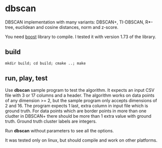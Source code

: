 # dbscan
DBSCAN implementation with many variants: DBSCAN+, TI-DBSCAN, R*-tree, euclidean and cosine distances, norm and z-score.

You need [boost](https://www.boost.org) library to compile. I tested it with version 1.73 of the library.

## build
```
mkdir build; cd build; cmake ..; make
```

## run, play, test
Use **dbscan** sample program to test the algorithm. It expects an input CSV file with 3 or 17 columns and a header. The algorithm works on data points of any dimension >= 2, but the sample program only accepts dimensions of 2 and 16. The program expects 1 last, extra column in input file which is ground truth. For data points which are border points in more than one cludter in DBSCAN+ there should be more than 1 extra value with ground truth. Ground truth cluster labels are integers. 

Run **dbscan** without parameters to see all the options.

It was tested only on linux, but should compile and work on other platforms. 
